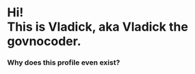 <h1> Hi!<br> This is Vladick, aka Vladick the govnocoder. </h1>
<h3> Why does this profile even exist? </h3>

